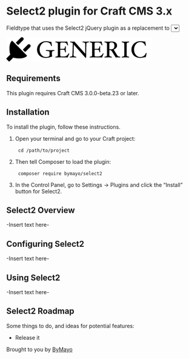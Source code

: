 # Select2 plugin for Craft CMS 3.x

Fieldtype that uses the Select2 jQuery plugin as a replacement to <select> fields to enable better filtering of options.

![Screenshot](resources/img/plugin-logo.png)

## Requirements

This plugin requires Craft CMS 3.0.0-beta.23 or later.

## Installation

To install the plugin, follow these instructions.

1. Open your terminal and go to your Craft project:

        cd /path/to/project

2. Then tell Composer to load the plugin:

        composer require bymayo/select2

3. In the Control Panel, go to Settings → Plugins and click the “Install” button for Select2.

## Select2 Overview

-Insert text here-

## Configuring Select2

-Insert text here-

## Using Select2

-Insert text here-

## Select2 Roadmap

Some things to do, and ideas for potential features:

* Release it

Brought to you by [ByMayo](http://bymayo.co.uk)
